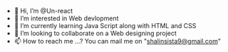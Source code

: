 - 👋 Hi, I’m @Un-react
- 👀 I’m interested in Web devlopment
- 🌱 I’m currently learning Java Script along with HTML and CSS
- 💞️ I’m looking to collaborate on a Web designing project
- 📫 How to reach me ...?
You can mail me on "shalinsista9@gmail.com"

<!---
Un-react/Un-react is a ✨ special ✨ repository because its `README.md` (this file) appears on your GitHub profile.
You can click the Preview link to take a look at your changes.
--->
